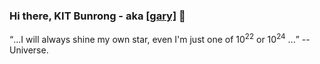 ### Hi there, KIT Bunrong - aka [[gary]](https://ibrong.netlify.app) 👋
 
 <q>...I will always shine my own star, even I'm just one of 10<sup>22</sup> or 10<sup>24</sup> ...</q> -- Universe.

